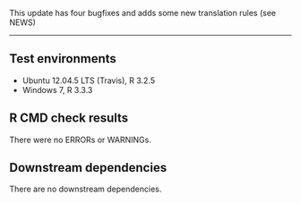 This update has four bugfixes and adds some new translation rules (see NEWS)

---

## Test environments
* Ubuntu 12.04.5 LTS (Travis), R 3.2.5
* Windows 7, R 3.3.3

## R CMD check results

There were no ERRORs or WARNINGs. 

## Downstream dependencies

There are no downstream dependencies.